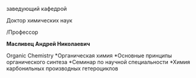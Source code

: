 заведующий кафедрой

Доктор химических наук

/Профессор

**Масливец Андрей Николаевич**

Organic Chemistry
	*Органическая химия
	*Основные принципы органического синтеза
	*Семинар по научной специальности
	*Химия карбонильных производных гетероциклов
